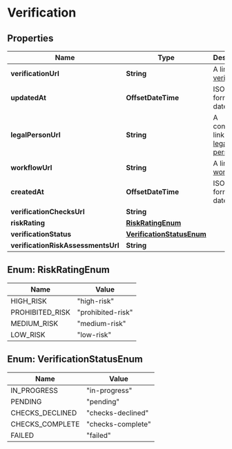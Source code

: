 

# Verification


## Properties

| Name | Type | Description | Notes |
|------------ | ------------- | ------------- | -------------|
|**verificationUrl** | **String** | A link to the [verification](http://docs.griffin.com). |  |
|**updatedAt** | **OffsetDateTime** | ISO 8601 formatted date-time. |  [optional] |
|**legalPersonUrl** | **String** | A contextual link to the [legal person](http://docs.griffin.com). |  |
|**workflowUrl** | **String** | A link to the [workflow](http://docs.griffin.com). |  [optional] |
|**createdAt** | **OffsetDateTime** | ISO 8601 formatted date-time. |  |
|**verificationChecksUrl** | **String** |  |  |
|**riskRating** | [**RiskRatingEnum**](#RiskRatingEnum) |  |  [optional] |
|**verificationStatus** | [**VerificationStatusEnum**](#VerificationStatusEnum) |  |  |
|**verificationRiskAssessmentsUrl** | **String** |  |  [optional] |



## Enum: RiskRatingEnum

| Name | Value |
|---- | -----|
| HIGH_RISK | &quot;high-risk&quot; |
| PROHIBITED_RISK | &quot;prohibited-risk&quot; |
| MEDIUM_RISK | &quot;medium-risk&quot; |
| LOW_RISK | &quot;low-risk&quot; |



## Enum: VerificationStatusEnum

| Name | Value |
|---- | -----|
| IN_PROGRESS | &quot;in-progress&quot; |
| PENDING | &quot;pending&quot; |
| CHECKS_DECLINED | &quot;checks-declined&quot; |
| CHECKS_COMPLETE | &quot;checks-complete&quot; |
| FAILED | &quot;failed&quot; |



